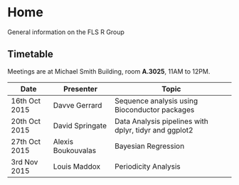 # Home
General information on the FLS R Group

<!--## What would you like to know?
[Follow this link and add your ideas and wishes about topics for the R Group to our list and we will try to make it happen.](http://www.tricider.com/admin/2uxhw3j754d/5FwJlvIs0sn) -->

## Timetable
Meetings are at Michael Smith Building, room **A.3025**, 11AM to 12PM.


|Date | Presenter | Topic |
|------------- | -------------|------------|
|16th Oct 2015| Davve Gerrard | Sequence analysis using Bioconductor packages |
|20th Oct 2015| David Springate | Data Analysis pipelines with dplyr, tidyr and ggplot2 |
|27th Oct 2015 | Alexis Boukouvalas | Bayesian Regression|
|3rd Nov 2015 | Louis Maddox | Periodicity Analysis|
